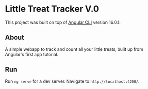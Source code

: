 # Little Treat Tracker V.0

This project was built on top of [Angular CLI](https://github.com/angular/angular-cli) version 16.0.1.

## About

A simple webapp to track and count all your little treats, built up from Angular's first app tutorial.

## Run

Run `ng serve` for a dev server. Navigate to `http://localhost:4200/`. 

